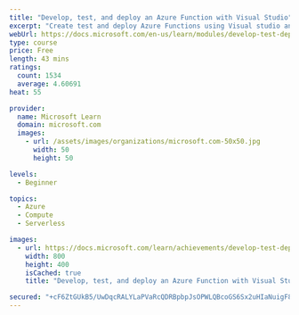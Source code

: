 ```yaml
---
title: "Develop, test, and deploy an Azure Function with Visual Studio"
excerpt: "Create test and deploy Azure Functions using Visual studio and how to manage Azure Function code."
webUrl: https://docs.microsoft.com/en-us/learn/modules/develop-test-deploy-azure-functions-with-visual-studio/
type: course
price: Free
length: 43 mins
ratings:
  count: 1534
  average: 4.60691
heat: 55

provider:
  name: Microsoft Learn
  domain: microsoft.com
  images:
    - url: /assets/images/organizations/microsoft.com-50x50.jpg
      width: 50
      height: 50

levels:
  - Beginner

topics:
  - Azure
  - Compute
  - Serverless

images:
  - url: https://docs.microsoft.com/learn/achievements/develop-test-deploy-azure-functions-with-visual-studio-social.png
    width: 800
    height: 400
    isCached: true
    title: "Develop, test, and deploy an Azure Function with Visual Studio"

secured: "+cF6ZtGUkB5/UwDqcRALYLaPVaRcQDRBpbpJsOPWLQBcoGS6Sx2uHIaNuigF8k33jYGoSuG4BNwamdKc/IvzGcZkZqEUj9P/41zNPd2eC4GWSQIJJiFGoneKXtDGVhj08RSC3zMmUM+JLoP2yW7Qpt/v2iyY7qzRbg1jKZeTyGonsZZfADzT9te7P6PB1Fcq/1vzaRKUteuoB3UqFZBrqs9+OKpxOozV612tRa9Ek+53KcsEJMMlK9Nb98xoKZTr/dkIAXm+4ntIzg+T7eAhhHBD9jW2PkKwsbKSOfII0ib8NgXOn9GVO3qI7qjZMs1XeVYe+6Y7G4ZJ4DaA1AtjzLo2dTl0mkoC8ZFa1kzSwHZDRbC5jEKtAAF3bEQ7Nl46erx20sUoaR6/FOdKZoB/1Q==;Qeih9Gv30n9+IwXYbMWLtA=="
---
```


